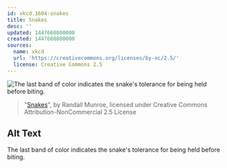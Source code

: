 ```yaml
---
id: xkcd.1604-snakes
title: Snakes
desc: ''
updated: 1447660800000
created: 1447660800000
sources:
  name: xkcd
  url: 'https://creativecommons.org/licenses/by-nc/2.5/'
  license: Creative Commons 2.5
---
```

![The last band of color indicates the snake's tolerance for being held before biting.](https://imgs.xkcd.com/comics/snakes.png)
> "[Snakes](https://xkcd.com/1604/)", by Randall Munroe, licensed under Creative Commons Attribution-NonCommercial 2.5 License

## Alt Text
The last band of color indicates the snake's tolerance for being held before biting.
